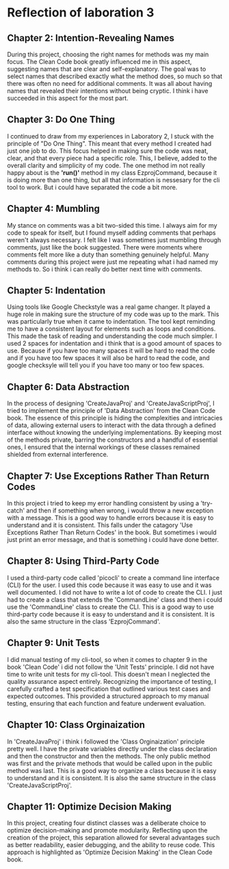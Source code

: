 # Reflection of laboration 3

## Chapter 2: Intention-Revealing Names
During this project, choosing the right names for methods was my main focus. The Clean Code book greatly influenced me in this aspect, suggesting names that are clear and self-explanatory. The goal was to select names that described exactly what the method does, so much so that there was often no need for additional comments. It was all about having names that revealed their intentions without being cryptic. I think i have succeeded in this aspect for the most part.

## Chapter 3: Do One Thing
I continued to draw from my experiences in Laboratory 2, I stuck with the principle of "Do One Thing". This meant that every method I created had just one job to do. This focus helped in making sure the code was neat, clear, and that every piece had a specific role. This, I believe, added to the overall clarity and simplicity of my code. The one method im not really happy about is the **'run()'** method in my class EzprojCommand, because it is doing more than one thing, but all that information is nessesary for the cli tool to work. But i could have separated the code a bit more.

## Chapter 4: Mumbling
My stance on comments was a bit two-sided this time. I always aim for my code to speak for itself, but I found myself adding comments that perhaps weren't always necessary. I felt like I was sometimes just mumbling through comments, just like the book suggested. There were moments where comments felt more like a duty than something genuinely helpful. Many comments during this project were just me repeating what i had named my methods to. So i think i can really do better next time with comments.

## Chapter 5: Indentation
Using tools like Google Checkstyle was a real game changer. It played a huge role in making sure the structure of my code was up to the mark. This was particularly true when it came to indentation. The tool kept reminding me to have a consistent layout for elements such as loops and conditions. This made the task of reading and understanding the code much simpler. I used 2 spaces for indentation and i think that is a good amount of spaces to use. Because if you have too many spaces it will be hard to read the code and if you have too few spaces it will also be hard to read the code, and google checksyle will tell you if you have too many or too few spaces.

## Chapter 6: Data Abstraction 
In the process of designing 'CreateJavaProj' and 'CreateJavaScriptProj', I tried to implement the principle of 'Data Abstraction' from the Clean Code book. The essence of this principle is hiding the complexities and intricacies of data, allowing external users to interact with the data through a defined interface without knowing the underlying implementations. By keeping most of the methods private, barring the constructors and a handful of essential ones, I ensured that the internal workings of these classes remained shielded from external interference.

## Chapter 7: Use Exceptions Rather Than Return Codes
In this project i tried to keep my error handling consistent by using a 'try-catch' and then if something when wrong, i would throw a new exception with a message. This is a good way to handle errors because it is easy to understand and it is consistent. This falls under the catagory 'Use Exceptions Rather Than Return Codes' in the book. But sometimes i would just print an error message, and that is something i could have done better. 

## Chapter 8: Using Third-Party Code
I used a third-party code called 'picocli' to create a command line interface (CLI) for the user. I used this code because it was easy to use and it was well documented. I did not have to write a lot of code to create the CLI. I just had to create a class that extends the 'CommandLine' class and then i could use the 'CommandLine' class to create the CLI. This is a good way to use third-party code because it is easy to understand and it is consistent. It is also the same structure in the class 'EzprojCommand'.

## Chapter 9: Unit Tests
I did manual testing of my cli-tool, so when it comes to chapter 9 in the book 'Clean Code' i did not follow the 'Unit Tests' principle. I did not have time to write unit tests for my cli-tool. This doesn't mean I neglected the quality assurance aspect entirely. Recognizing the importance of testing, I carefully crafted a test specification that outlined various test cases and expected outcomes. This provided a structured approach to my manual testing, ensuring that each function and feature underwent evaluation.

## Chapter 10: Class Orginaization
In 'CreateJavaProj' i think i followed the 'Class Orginaization' principle pretty well. I have the private variables directly under the class declaration and then the constructor and then the methods. The only public method was first and the private methods that would be called upon in the public method was last. This is a good way to organize a class because it is easy to understand and it is consistent. It is also the same structure in the class 'CreateJavaScriptProj'.

## Chapter 11: Optimize Decision Making
In this project, creating four distinct classes was a deliberate choice to optimize decision-making and promote modularity. Reflecting upon the creation of the project, this separation allowed for several advantages such as better readability, easier debugging, and the ability to reuse code. This approach is highlighted as 'Optimize Decision Making' in the Clean Code book. 